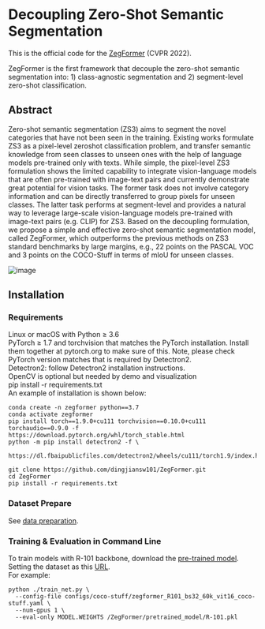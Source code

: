 # Decoupling Zero-Shot Semantic Segmentation
This is the official code for the [ZegFormer](https://arxiv.org/abs/2112.07910) (CVPR 2022).  

ZegFormer is the first framework that decouple the zero-shot semantic segmentation into:   1) class-agnostic segmentation and 2) segment-level zero-shot classification.  
## Abstract
Zero-shot semantic segmentation (ZS3) aims to segment the novel categories that have not been seen in the training. Existing works formulate ZS3 as a pixel-level zeroshot classification problem, and transfer semantic knowledge from seen classes to unseen ones with the help of language models pre-trained only with texts. While simple, the pixel-level ZS3 formulation shows the limited capability to integrate vision-language models that are often pre-trained with image-text pairs and currently demonstrate great potential for vision tasks. The former task does not involve category information and can be directly transferred to group pixels for unseen classes. The latter task performs at segment-level and provides a natural way to leverage large-scale vision-language models pre-trained with image-text pairs (e.g. CLIP) for ZS3. Based on the decoupling formulation, we propose a simple and effective zero-shot semantic segmentation model, called ZegFormer, which outperforms the previous methods on ZS3 standard benchmarks by large margins, e.g., 22 points on the PASCAL VOC and 3 points on the COCO-Stuff in terms of mIoU for unseen classes.   

![image](https://github.com/dingjiansw101/ZegFormer/raw/main/figures/adeinferenceCOCO.png)
## Installation
### Requirements
Linux or macOS with Python ≥ 3.6  
PyTorch ≥ 1.7 and torchvision that matches the PyTorch installation. Install them together at pytorch.org to make sure of this. Note, please check PyTorch version matches that is required by Detectron2.  
Detectron2: follow Detectron2 installation instructions.  
OpenCV is optional but needed by demo and visualization  
pip install -r requirements.txt  
An example of installation is shown below:  
```
conda create -n zegformer python==3.7  
conda activate zegformer  
pip install torch==1.9.0+cu111 torchvision==0.10.0+cu111 torchaudio==0.9.0 -f https://download.pytorch.org/whl/torch_stable.html  
python -m pip install detectron2 -f \  
  https://dl.fbaipublicfiles.com/detectron2/wheels/cu111/torch1.9/index.html  

git clone https://github.com/dingjiansw101/ZegFormer.git  
cd ZegFormer  
pip install -r requirements.txt  
```  
### Dataset Prepare
See [data preparation](https://github.com/dingjiansw101/ZegFormer/blob/main/datasets/README.md).  
### Training & Evaluation in Command Line  
To train models with R-101 backbone, download the [pre-trained model](https://dl.fbaipublicfiles.com/detectron2/ImageNetPretrained/MSRA/R-101.pkl).   
Setting the dataset as this [URL](https://github.com/dingjiansw101/ZegFormer/blob/main/datasets/README.md).  
For example:  
```  
python ./train_net.py \  
  --config-file configs/coco-stuff/zegformer_R101_bs32_60k_vit16_coco-stuff.yaml \  
  --num-gpus 1 \  
  --eval-only MODEL.WEIGHTS /ZegFormer/pretrained_model/R-101.pkl  
```  
